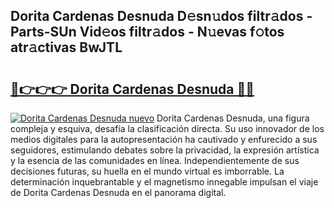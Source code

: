 ## Dorita Cardenas Desnuda D𝚎sn𝚞dos filtr𝚊dos - Parts-SUn Vid𝚎os filtr𝚊dos - N𝚞evas f𝚘tos atr𝚊ctivas BwJTL

# <h2><a href="http://mb8dne.tromn.icu/?c=Dorita+Cardenas+Desnuda">🔗👉👉👉 Dorita Cardenas Desnuda 🔗🔗</a></h2>

[![Dorita Cardenas Desnuda nuevo](https://i.imgur.com/pEAQMta.gif)](http://mb8dne.tromn.icu/?c=Dorita+Cardenas+Desnuda)
Dorita Cardenas Desnuda, una figura compleja y esquiva, desafía la clasificación directa. Su uso innovador de los medios digitales para la autopresentación ha cautivado y enfurecido a sus seguidores, estimulando debates sobre la privacidad, la expresión artística y la esencia de las comunidades en línea. Independientemente de sus decisiones futuras, su huella en el mundo virtual es imborrable. La determinación inquebrantable y el magnetismo innegable impulsan el viaje de Dorita Cardenas Desnuda en el panorama digital.

